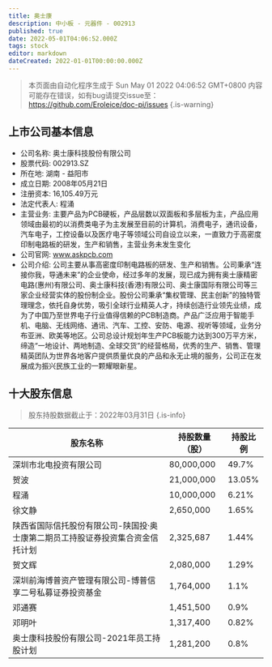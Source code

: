 ```yaml
---
title: 奥士康
description: 中小板 - 元器件 - 002913
published: true
date: 2022-05-01T04:06:52.000Z
tags: stock
editor: markdown
dateCreated: 2022-01-01T00:00:00.000Z
---
```


> 本页面由自动化程序生成于 Sun May 01 2022 04:06:52 GMT+0800
> 内容可能存在错误，如有bug请提交issue至：https://github.com/Eroleice/doc-pi/issues
{.is-warning}

## 上市公司基本信息
- 公司名称: 奥士康科技股份有限公司
- 股票代码: 002913.SZ
- 所在地: 湖南 - 益阳市
- 成立日期: 2008年05月21日
- 注册资本: 16,105.49万元
- 法定代表人: 程涌
- 主营业务: 主要产品为PCB硬板，产品层数以双面板和多层板为主，产品应用领域由最初的以消费类电子为主发展至目前的计算机，消费电子，通讯设备，汽车电子，工控设备以及医疗电子等领域公司自设立以来，一直致力于高密度印制电路板的研发，生产和销售，主营业务未发生变化
- 公司官网: www.askpcb.com
- 公司介绍: 公司主要从事高密度印制电路板的研发、生产和销售。公司秉承“连接你我，导通未来”的企业使命，经过多年的发展，现已成为拥有奥士康精密电路(惠州)有限公司、奥士康科技(香港)有限公司、奥士康国际有限公司等三家企业经营实体的股份制企业。股份公司秉承“集权管理、民主创新”的独特管理理念，依托自身优势，吸引全球行业精英人才，持续创造行业领先业绩，成为了中国乃至世界电子行业值得信赖的PCB制造商。产品广泛应用于智能手机、电脑、无线网络、通讯、汽车、工控、安防、电源、视听等领域，业务分布亚洲、欧美等地区。公司总设计规划年生产PCB板能力达到300万平方米，缔造“一地设计、两地制造、全球交货”的经营格局，优秀的生产、销售、管理精英团队为世界各地客户提供质量优良的产品和永无止境的服务，公司正在发展成为振兴民族工业的一颗耀眼新星。


## 十大股东信息
> 股东持股数据截止于：2022年03月31日
{.is-info}

| 股东名称 | 持股数量（股） | 持股比例 |
| --- | --- | --- |
| 深圳市北电投资有限公司 | 80,000,000 | 49.7% |
| 贺波 | 21,000,000 | 13.05% |
| 程涌 | 10,000,000 | 6.21% |
| 徐文静 | 2,650,000 | 1.65% |
| 陕西省国际信托股份有限公司-陕国投·奥士康第二期员工持股证券投资集合资金信托计划 | 2,325,687 | 1.44% |
| 贺文辉 | 2,080,000 | 1.29% |
| 深圳前海博普资产管理有限公司-博普信享二号私募证券投资基金 | 1,764,000 | 1.1% |
| 邓通赛 | 1,451,500 | 0.9% |
| 邓明叶 | 1,317,400 | 0.82% |
| 奥士康科技股份有限公司-2021年员工持股计划 | 1,281,200 | 0.8% |




